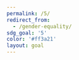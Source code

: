 ```yaml
---
permalink: /5/
redirect_from:
  - /gender-equality/
sdg_goal: '5'
color: '#ff3a21'
layout: goal
---
```


